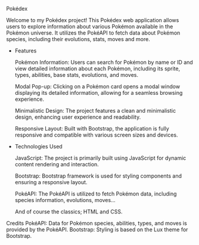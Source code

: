 Pokédex

Welcome to my Pokédex project!
This Pokédex web application allows users to explore information about various Pokémon available in the Pokémon universe. It utilizes the PokéAPI to fetch data about Pokémon species, including their evolutions, stats, moves and more.


- Features

  Pokémon Information: Users can search for Pokémon by name or ID and view detailed information about each Pokémon, including its sprite, types, abilities, base stats, evolutions, and moves.

  Modal Pop-up: Clicking on a Pokémon card opens a modal window displaying its detailed information, allowing for a seamless browsing experience.

  Minimalistic Design: The project features a clean and minimalistic design, enhancing user experience and readability.
  
  Responsive Layout: Built with Bootstrap, the application is fully responsive and compatible with various screen sizes and devices.

- Technologies Used
  
  JavaScript: The project is primarily built using JavaScript for dynamic content rendering and interaction.
  
  Bootstrap: Bootstrap framework is used for styling components and ensuring a responsive layout.
  
  PokéAPI: The PokéAPI is utilized to fetch Pokémon data, including species information, evolutions, moves...

  And of course the classics; HTML and CSS.
  

Credits
  PokéAPI: Data for Pokémon species, abilities, types, and moves is provided by the PokéAPI.
  Bootstrap: Styling is based on the Lux theme for Bootstrap.
